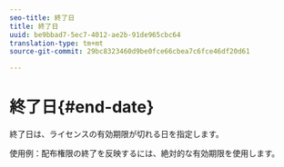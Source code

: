 ```yaml
---
seo-title: 終了日
title: 終了日
uuid: be9bbad7-5ec7-4012-ae2b-91de965cbc64
translation-type: tm+mt
source-git-commit: 29bc8323460d9be0fce66cbea7c6fce46df20d61

---
```



# 終了日{#end-date}

終了日は、ライセンスの有効期限が切れる日を指定します。

使用例：配布権限の終了を反映するには、絶対的な有効期限を使用します。

